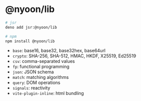 # @nyoon/lib

```sh
# jsr
deno add jsr:@nyoon/lib

# npm
npm install @nyoon/lib
```

- `base`: base16, base32, base32hex, base64url
- `crypto`: SHA-256, SHA-512, HMAC, HKDF, X25519, Ed25519
- `csv`: comma-separated values
- `fp`: functional programming
- `json`: JSON schema
- `match`: matching algorithms
- `query`: DOM operations
- `signals`: reactivity
- `vite-plugin-inline`: html bundling
